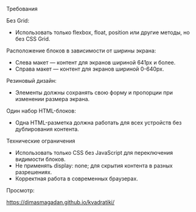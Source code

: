 Требования

Без Grid:
* Использовать только flexbox, float, position или другие методы, но без CSS Grid.

Расположение блоков в зависимости от ширины экрана:

* Слева макет — контент для экранов шириной 641px и более.
* Справа макет — контент для экранов шириной 0-640px.

Резиновый дизайн:

* Элементы должны сохранять свою форму и пропорции при изменении размера экрана.

Один набор HTML-блоков:

* Одна HTML-разметка должна работать для всех устройств без дублирования контента.

Технические ограничения
* Использовать только CSS без JavaScript для переключения видимости блоков.
* Не применять display: none; для скрытия контента в разных разрешениях.
* Корректная работа в современных браузерах.

Просмотр:

https://dimasmagadan.github.io/kvadratiki/
